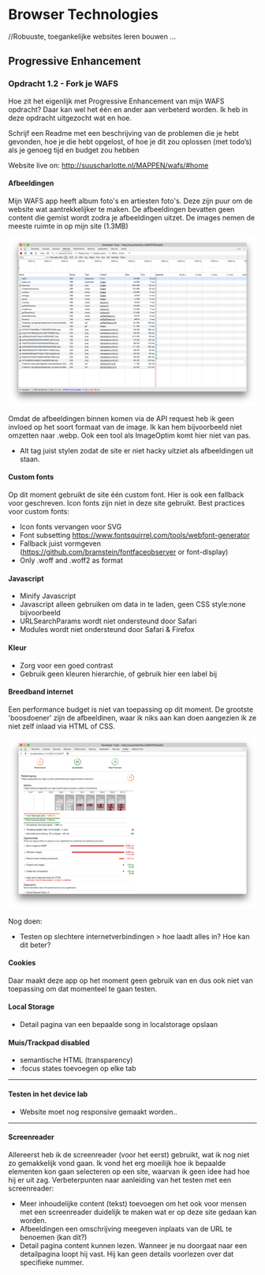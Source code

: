 # Browser Technologies
//Robuuste, toegankelijke websites leren bouwen …

## Progressive Enhancement
### Opdracht 1.2 - Fork je WAFS
Hoe zit het eigenlijk met Progressive Enhancement van mijn WAFS opdracht? Daar kan wel het één en ander aan verbeterd worden. Ik heb in deze opdracht uitgezocht wat en hoe.

Schrijf een Readme met een beschrijving van de problemen die je hebt gevonden, hoe je die hebt opgelost, of hoe je dit zou oplossen (met todo’s) als je genoeg tijd en budget zou hebben

Website live on: http://suuscharlotte.nl/MAPPEN/wafs/#home

#### Afbeeldingen
Mijn WAFS app heeft album foto's en artiesten foto's. Deze zijn puur om de website wat aantrekkelijker te maken. De afbeeldingen bevatten geen content die gemist wordt zodra je afbeeldingen uitzet. De images nemen de meeste ruimte in op mijn site (1.3MB)

![alt text](https://github.com/s44s/browser-technologies/blob/master/opdracht1/static/img/screen4.png "Screen")

Omdat de afbeeldingen binnen komen via de API request heb ik geen invloed op het soort formaat van de image. Ik kan hem bijvoorbeeld niet omzetten naar .webp. Ook een tool als ImageOptim komt hier niet van pas.

* Alt tag juist stylen zodat de site er niet hacky uitziet als afbeeldingen uit staan.

#### Custom fonts
Op dit moment gebruikt de site één custom font. Hier is ook een fallback voor geschreven. Icon fonts zijn niet in deze site gebruikt. Best practices voor custom fonts:
* Icon fonts vervangen voor SVG
* Font subsetting https://www.fontsquirrel.com/tools/webfont-generator
* Fallback juist vormgeven (https://github.com/bramstein/fontfaceobserver or font-display)
* Only .woff and .woff2 as format

#### Javascript
* Minify Javascript
* Javascript alleen gebruiken om data in te laden, geen CSS style:none bijvoorbeeld
* URLSearchParams wordt niet ondersteund door Safari
* Modules wordt niet ondersteund door Safari & Firefox

#### Kleur
* Zorg voor een goed contrast
* Gebruik geen kleuren hierarchie, of gebruik hier een label bij

#### Breedband internet
Een performance budget is niet van toepassing op dit moment. De grootste 'boosdoener' zijn de afbeeldinen, waar ik niks aan kan doen aangezien ik ze niet zelf inlaad via HTML of CSS.

![alt text](https://github.com/s44s/browser-technologies/blob/master/opdracht1/static/img/screen5.png "Screen")

Nog doen:
* Testen op slechtere internetverbindingen > hoe laadt alles in? Hoe kan dit beter?

#### Cookies
Daar maakt deze app op het moment geen gebruik van en dus ook niet van toepassing om dat momenteel te gaan testen.

#### Local Storage
* Detail pagina van een bepaalde song in localstorage opslaan

#### Muis/Trackpad disabled
* semantische HTML (transparency)
* :focus states toevoegen op elke tab

***

#### Testen in het device lab
* Website moet nog responsive gemaakt worden..

***

#### Screenreader
Allereerst heb ik de screenreader (voor het eerst) gebruikt, wat ik nog niet zo gemakkelijk vond gaan. Ik vond het erg moeilijk hoe ik bepaalde elementen kon gaan selecteren op een site, waarvan ik geen idee had hoe hij er uit zag. Verbeterpunten naar aanleiding van het testen met een screenreader:

* Meer inhoudelijke content (tekst) toevoegen om het ook voor mensen met een screenreader duidelijk te maken wat er op deze site gedaan kan worden.
* Afbeeldingen een omschrijving meegeven inplaats van de URL te benoemen (kan dit?)
* Detail pagina content kunnen lezen. Wanneer je nu doorgaat naar een detailpagina loopt hij vast. Hij kan geen details voorlezen over dat specifieke nummer.
